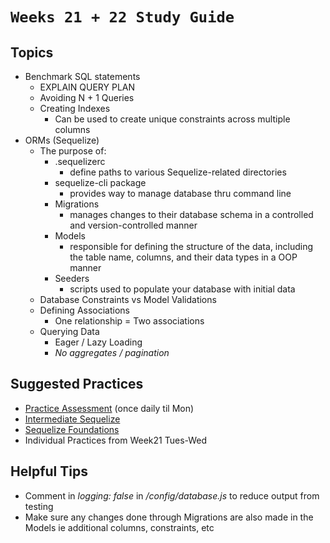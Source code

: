 # `Weeks 21 + 22 Study Guide`

## Topics

- Benchmark SQL statements
    - EXPLAIN QUERY PLAN
    - Avoiding N + 1 Queries
    - Creating Indexes
        - Can be used to create unique constraints across multiple columns
- ORMs (Sequelize)
    - The purpose of:
        - .sequelizerc
            - define paths to various Sequelize-related directories
        - sequelize-cli package
            - provides way to manage database thru command line
        - Migrations
            - manages changes to their database schema in a controlled and version-controlled manner
        - Models
            - responsible for defining the structure of the data, including the table name, columns, and their data types in a OOP manner
        - Seeders
            - scripts used to populate your database with initial data
    - Database Constraints vs Model Validations
    - Defining Associations
        - One relationship = Two associations
    - Querying Data
        - Eager / Lazy Loading
        - *No aggregates / pagination*

## Suggested Practices

- [Practice Assessment](https://open.appacademy.io/learn/js-py---pt-sep-2023-online/week-22---practice-assessment/readme) (once daily til Mon)
- [Intermediate Sequelize](https://open.appacademy.io/learn/js-py---pt-sep-2023-online/week-21---express-and-sequelize-pt--i/long-practice--intermediate-sequelize--1-)
- [Sequelize Foundations](https://open.appacademy.io/learn/js-py---pt-sep-2023-online/week-21---express-and-sequelize-pt--i/long-practice--sequelize-foundations)
- Individual Practices from Week21 Tues-Wed

## Helpful Tips

- Comment in *logging: false* in */config/database.js* to reduce output from testing
- Make sure any changes done through Migrations are also made in the Models ie additional columns, constraints, etc

